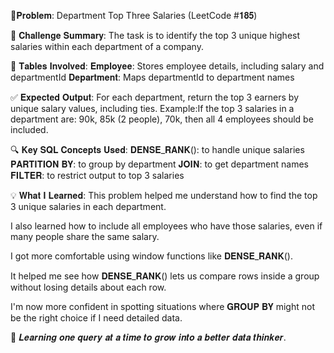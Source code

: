 
🎯𝐏𝐫𝐨𝐛𝐥𝐞𝐦: 
Department Top Three Salaries (LeetCode #𝟏𝟖𝟓)

📌 𝐂𝐡𝐚𝐥𝐥𝐞𝐧𝐠𝐞 𝐒𝐮𝐦𝐦𝐚𝐫𝐲:
 The task is to identify the top 3 unique highest salaries within each department of a company.

📂 𝐓𝐚𝐛𝐥𝐞𝐬 𝐈𝐧𝐯𝐨𝐥𝐯𝐞𝐝:
𝐄𝐦𝐩𝐥𝐨𝐲𝐞𝐞: Stores employee details, including salary and departmentId
𝐃𝐞𝐩𝐚𝐫𝐭𝐦𝐞𝐧𝐭: Maps departmentId to department names

✅ 𝐄𝐱𝐩𝐞𝐜𝐭𝐞𝐝 𝐎𝐮𝐭𝐩𝐮𝐭:
 For each department, return the top 3 earners by unique salary values, including ties. 
 Example:If the top 3 salaries in a  department are: 90k, 85k (2 people), 70k, then all 4 employees should be included.

🔍 𝐊𝐞𝐲 𝐒𝐐𝐋 𝐂𝐨𝐧𝐜𝐞𝐩𝐭𝐬 𝐔𝐬𝐞𝐝:
𝐃𝐄𝐍𝐒𝐄_𝐑𝐀𝐍𝐊(): to handle unique salaries
𝐏𝐀𝐑𝐓𝐈𝐓𝐈𝐎𝐍 𝐁𝐘: to group by department
𝐉𝐎𝐈𝐍: to get department names
𝐅𝐈𝐋𝐓𝐄𝐑: to restrict output to top 3 salaries

💡 𝐖𝐡𝐚𝐭 𝐈 𝐋𝐞𝐚𝐫𝐧𝐞𝐝:
This problem helped me understand how to find the top 3 unique salaries in each department.

I also learned how to include all employees who have those salaries, even if many people share the same salary.

I got more comfortable using window functions like 𝐃𝐄𝐍𝐒𝐄_𝐑𝐀𝐍𝐊().

It helped me see how 𝐃𝐄𝐍𝐒𝐄_𝐑𝐀𝐍𝐊() lets us compare rows inside a group without losing details about each row.

I'm now more confident in spotting situations where 𝐆𝐑𝐎𝐔𝐏 𝐁𝐘 might not be the right choice if I need detailed data.

🚀 𝑳𝒆𝒂𝒓𝒏𝒊𝒏𝒈 𝒐𝒏𝒆 𝒒𝒖𝒆𝒓𝒚 𝒂𝒕 𝒂 𝒕𝒊𝒎𝒆 𝒕𝒐 𝒈𝒓𝒐𝒘 𝒊𝒏𝒕𝒐 𝒂 𝒃𝒆𝒕𝒕𝒆𝒓 𝒅𝒂𝒕𝒂 𝒕𝒉𝒊𝒏𝒌𝒆𝒓.
